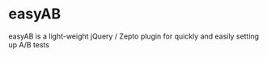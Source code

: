 easyAB
======

easyAB is a light-weight jQuery / Zepto plugin for quickly and easily setting up A/B tests
